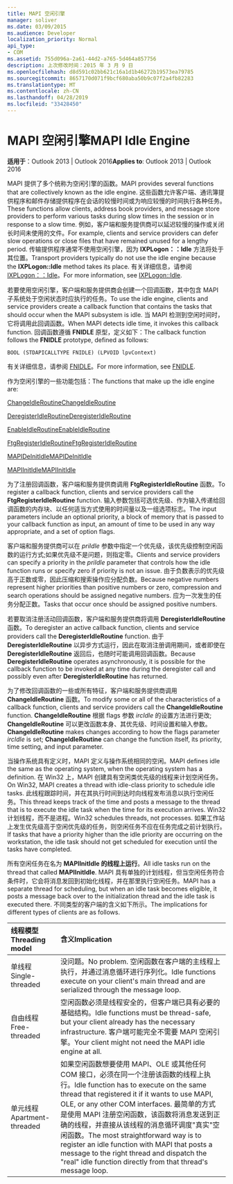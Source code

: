 ```yaml
---
title: MAPI 空闲引擎
manager: soliver
ms.date: 03/09/2015
ms.audience: Developer
localization_priority: Normal
api_type:
- COM
ms.assetid: 755d096a-2a61-44d2-a765-5d464a857756
description: 上次修改时间：2015 年 3 月 9 日
ms.openlocfilehash: d8d591c02bb621c16a1d1b46272b19573ea79785
ms.sourcegitcommit: 8657170d071f9bcf680aba50b9c07f2a4fb82283
ms.translationtype: MT
ms.contentlocale: zh-CN
ms.lasthandoff: 04/28/2019
ms.locfileid: "33428450"
---
```

# <a name="mapi-idle-engine"></a><span data-ttu-id="19749-103">MAPI 空闲引擎</span><span class="sxs-lookup"><span data-stu-id="19749-103">MAPI Idle Engine</span></span>

  
  
<span data-ttu-id="19749-104">**适用于**：Outlook 2013 | Outlook 2016</span><span class="sxs-lookup"><span data-stu-id="19749-104">**Applies to**: Outlook 2013 | Outlook 2016</span></span> 
  
<span data-ttu-id="19749-105">MAPI 提供了多个统称为空闲引擎的函数。</span><span class="sxs-lookup"><span data-stu-id="19749-105">MAPI provides several functions that are collectively known as the idle engine.</span></span> <span data-ttu-id="19749-106">这些函数允许客户端、通讯簿提供程序和邮件存储提供程序在会话的较慢时间或为响应较慢的时间执行各种任务。</span><span class="sxs-lookup"><span data-stu-id="19749-106">These functions allow clients, address book providers, and message store providers to perform various tasks during slow times in the session or in response to a slow time.</span></span> <span data-ttu-id="19749-107">例如，客户端和服务提供商可以延迟较慢的操作或关闭长时间未使用的文件。</span><span class="sxs-lookup"><span data-stu-id="19749-107">For example, clients and service providers can defer slow operations or close files that have remained unused for a lengthy period.</span></span> <span data-ttu-id="19749-108">传输提供程序通常不使用空闲引擎，因为 **IXPLogon：：Idle** 方法将处于其位置。</span><span class="sxs-lookup"><span data-stu-id="19749-108">Transport providers typically do not use the idle engine because the **IXPLogon::Idle** method takes its place.</span></span> <span data-ttu-id="19749-109">有关详细信息，请参阅 [IXPLogon：：Idle](ixplogon-idle.md)。</span><span class="sxs-lookup"><span data-stu-id="19749-109">For more information, see [IXPLogon::Idle](ixplogon-idle.md).</span></span>
  
<span data-ttu-id="19749-110">若要使用空闲引擎，客户端和服务提供商会创建一个回调函数，其中包含 MAPI 子系统处于空闲状态时应执行的任务。</span><span class="sxs-lookup"><span data-stu-id="19749-110">To use the idle engine, clients and service providers create a callback function that contains the tasks that should occur when the MAPI subsystem is idle.</span></span> <span data-ttu-id="19749-111">当 MAPI 检测到空闲时间时，它将调用此回调函数。</span><span class="sxs-lookup"><span data-stu-id="19749-111">When MAPI detects idle time, it invokes this callback function.</span></span> <span data-ttu-id="19749-112">回调函数遵循 **FNIDLE** 原型，定义如下：</span><span class="sxs-lookup"><span data-stu-id="19749-112">The callback function follows the **FNIDLE** prototype, defined as follows:</span></span> 
  
 `BOOL (STDAPICALLTYPE FNIDLE) (LPVOID lpvContext)`
  
<span data-ttu-id="19749-113">有关详细信息，请参阅 [FNIDLE](fnidle.md)。</span><span class="sxs-lookup"><span data-stu-id="19749-113">For more information, see [FNIDLE](fnidle.md).</span></span>
  
<span data-ttu-id="19749-114">作为空闲引擎的一些功能包括：</span><span class="sxs-lookup"><span data-stu-id="19749-114">The functions that make up the idle engine are:</span></span>
  
[<span data-ttu-id="19749-115">ChangeIdleRoutine</span><span class="sxs-lookup"><span data-stu-id="19749-115">ChangeIdleRoutine</span></span>](changeidleroutine.md)
  
[<span data-ttu-id="19749-116">DeregisterIdleRoutine</span><span class="sxs-lookup"><span data-stu-id="19749-116">DeregisterIdleRoutine</span></span>](deregisteridleroutine.md)
  
[<span data-ttu-id="19749-117">EnableIdleRoutine</span><span class="sxs-lookup"><span data-stu-id="19749-117">EnableIdleRoutine</span></span>](enableidleroutine.md)
  
[<span data-ttu-id="19749-118">FtgRegisterIdleRoutine</span><span class="sxs-lookup"><span data-stu-id="19749-118">FtgRegisterIdleRoutine</span></span>](ftgregisteridleroutine.md)
  
[<span data-ttu-id="19749-119">MAPIDeInitIdle</span><span class="sxs-lookup"><span data-stu-id="19749-119">MAPIDeInitIdle</span></span>](mapideinitidle.md)
  
[<span data-ttu-id="19749-120">MAPIInitIdle</span><span class="sxs-lookup"><span data-stu-id="19749-120">MAPIInitIdle</span></span>](mapiinitidle.md)
  
<span data-ttu-id="19749-121">为了注册回调函数，客户端和服务提供商调用 **FtgRegisterIdleRoutine** 函数。</span><span class="sxs-lookup"><span data-stu-id="19749-121">To register a callback function, clients and service providers call the **FtgRegisterIdleRoutine** function.</span></span> <span data-ttu-id="19749-122">输入参数包括可选优先级、作为输入传递给回调函数的内存块、以任何适当方式使用的时间量以及一组选项标志。</span><span class="sxs-lookup"><span data-stu-id="19749-122">The input parameters include an optional priority, a block of memory that is passed to your callback function as input, an amount of time to be used in any way appropriate, and a set of option flags.</span></span> 
  
<span data-ttu-id="19749-123">客户端和服务提供商可以在  _priIdle_ 参数中指定一个优先级，该优先级控制空闲函数的运行方式;如果优先级不是问题，则指定零。</span><span class="sxs-lookup"><span data-stu-id="19749-123">Clients and service providers can specify a priority in the  _priIdle_ parameter that controls how the idle function runs or specify zero if priority is not an issue.</span></span> <span data-ttu-id="19749-124">由于负数表示的优先级高于正数或零，因此压缩和搜索操作应分配负数。</span><span class="sxs-lookup"><span data-stu-id="19749-124">Because negative numbers represent higher priorities than positive numbers or zero, compression and search operations should be assigned negative numbers.</span></span> <span data-ttu-id="19749-125">应为一次发生的任务分配正数。</span><span class="sxs-lookup"><span data-stu-id="19749-125">Tasks that occur once should be assigned positive numbers.</span></span> 
  
<span data-ttu-id="19749-126">若要取消注册活动回调函数，客户端和服务提供商将调用 **DeregisterIdleRoutine** 函数。</span><span class="sxs-lookup"><span data-stu-id="19749-126">To deregister an active callback function, clients and service providers call the **DeregisterIdleRoutine** function.</span></span> <span data-ttu-id="19749-127">由于 **DeregisterIdleRoutine** 以异步方式运行，因此在取消注册调用期间，或者即使在 **DeregisterIdleRoutine** 返回后，也随时可能调用回调函数。</span><span class="sxs-lookup"><span data-stu-id="19749-127">Because **DeregisterIdleRoutine** operates asynchronously, it is possible for the callback function to be invoked at any time during the deregister call and possibly even after **DeregisterIdleRoutine** has returned.</span></span> 
  
<span data-ttu-id="19749-128">为了修改回调函数的一些或所有特征，客户端和服务提供商调用 **ChangeIdleRoutine** 函数。</span><span class="sxs-lookup"><span data-stu-id="19749-128">To modify some or all of the characteristics of a callback function, clients and service providers call the **ChangeIdleRoutine** function.</span></span> <span data-ttu-id="19749-129">**ChangeIdleRoutine** 根据 flags 参数  _ircIdle_ 的设置方法进行更改; **ChangeIdleRoutine** 可以更改函数本身、其优先级、时间设置和输入参数。</span><span class="sxs-lookup"><span data-stu-id="19749-129">**ChangeIdleRoutine** makes changes according to how the flags parameter  _ircIdle_ is set; **ChangeIdleRoutine** can change the function itself, its priority, time setting, and input parameter.</span></span> 
  
<span data-ttu-id="19749-130">当操作系统具有定义时，MAPI 定义与操作系统相同的空闲。</span><span class="sxs-lookup"><span data-stu-id="19749-130">MAPI defines idle the same as the operating system, when the operating system has a definition.</span></span> <span data-ttu-id="19749-131">在 Win32 上，MAPI 创建具有空闲类优先级的线程来计划空闲任务。</span><span class="sxs-lookup"><span data-stu-id="19749-131">On Win32, MAPI creates a thread with idle-class priority to schedule idle tasks.</span></span> <span data-ttu-id="19749-132">此线程跟踪时间，并在其执行时间到达时向线程发布消息以执行空闲任务。</span><span class="sxs-lookup"><span data-stu-id="19749-132">This thread keeps track of the time and posts a message to the thread that is to execute the idle task when the time for its execution arrives.</span></span> <span data-ttu-id="19749-133">Win32 计划线程，而不是进程。</span><span class="sxs-lookup"><span data-stu-id="19749-133">Win32 schedules threads, not processes.</span></span> <span data-ttu-id="19749-134">如果工作站上发生优先级高于空闲优先级的任务，则空闲任务不应在任务完成之前计划执行。</span><span class="sxs-lookup"><span data-stu-id="19749-134">If tasks that have a priority higher than the idle priority are occurring on the workstation, the idle task should not get scheduled for execution until the tasks have completed.</span></span> 
  
<span data-ttu-id="19749-135">所有空闲任务在名为 **MAPIInitIdle 的线程上运行**。</span><span class="sxs-lookup"><span data-stu-id="19749-135">All idle tasks run on the thread that called **MAPIInitIdle**.</span></span> <span data-ttu-id="19749-136">MAPI 具有单独的计划线程，但当空闲任务符合条件时，它会将消息发回到初始化线程，并在那里执行空闲任务。</span><span class="sxs-lookup"><span data-stu-id="19749-136">MAPI has a separate thread for scheduling, but when an idle task becomes eligible, it posts a message back over to the initialization thread and the idle task is executed there.</span></span> <span data-ttu-id="19749-137">不同类型的客户端的含义如下所示。</span><span class="sxs-lookup"><span data-stu-id="19749-137">The implications for different types of clients are as follows.</span></span>
  
|<span data-ttu-id="19749-138">**线程模型**</span><span class="sxs-lookup"><span data-stu-id="19749-138">**Threading model**</span></span>|<span data-ttu-id="19749-139">**含义**</span><span class="sxs-lookup"><span data-stu-id="19749-139">**Implication**</span></span>|
|:-----|:-----|
|<span data-ttu-id="19749-140">单线程</span><span class="sxs-lookup"><span data-stu-id="19749-140">Single-threaded</span></span>  <br/> |<span data-ttu-id="19749-141">没问题。</span><span class="sxs-lookup"><span data-stu-id="19749-141">No problem.</span></span> <span data-ttu-id="19749-142">空闲函数在客户端的主线程上执行，并通过消息循环进行序列化。</span><span class="sxs-lookup"><span data-stu-id="19749-142">Idle functions execute on your client's main thread and are serialized through the message loop.</span></span>  <br/> |
|<span data-ttu-id="19749-143">自由线程</span><span class="sxs-lookup"><span data-stu-id="19749-143">Free-threaded</span></span>  <br/> |<span data-ttu-id="19749-144">空闲函数必须是线程安全的，但客户端已具有必要的基础结构。</span><span class="sxs-lookup"><span data-stu-id="19749-144">Idle functions must be thread-safe, but your client already has the necessary infrastructure.</span></span> <span data-ttu-id="19749-145">客户端可能完全不需要 MAPI 空闲引擎。</span><span class="sxs-lookup"><span data-stu-id="19749-145">Your client might not need the MAPI idle engine at all.</span></span>  <br/> |
|<span data-ttu-id="19749-146">单元线程</span><span class="sxs-lookup"><span data-stu-id="19749-146">Apartment-threaded</span></span>  <br/> |<span data-ttu-id="19749-147">如果空闲函数想要使用 MAPI、OLE 或其他任何 COM 接口，必须在同一个注册该函数的线程上执行。</span><span class="sxs-lookup"><span data-stu-id="19749-147">Idle function has to execute on the same thread that registered it if it wants to use MAPI, OLE, or any other COM interfaces.</span></span> <span data-ttu-id="19749-148">最简单的方式是使用 MAPI 注册空闲函数，该函数将消息发送到正确的线程，并直接从该线程的消息循环调度"真实"空闲函数。</span><span class="sxs-lookup"><span data-stu-id="19749-148">The most straightforward way is to register an idle function with MAPI that posts a message to the right thread and dispatch the "real" idle function directly from that thread's message loop.</span></span>  <br/> |
   

